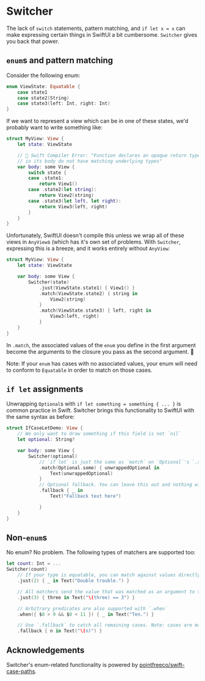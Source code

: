 # Switcher

The lack of `switch` statements, pattern matching, and `if let x = x` can make expressing certain things in SwiftUI a bit cumbersome. `Switcher` gives you back that power.

## `enum`s and pattern matching

Consider the following enum:
```swift
enum ViewState: Equatable {
    case state1
    case state2(String)
    case state3(left: Int, right: Int)
}
```

If we want to represent a view which can be in one of these states, we'd probably want to write something like:
```swift
struct MyView: View {
    let state: ViewState

    // 🛑 Swift Compiler Error: "Function declares an opaque return type, but the return statements
    // in its body do not have matching underlying types"
    var body: some View {
        switch state {
        case .state1:
            return View1()
        case .state2(let string):
            return View2(string)
        case .state3(let left, let right):
            return View3(left, right)
        }
    }
}
```

Unfortunately, SwiftUI doesn't compile this unless we wrap all of these views in `AnyView`s (which has it's own set of problems. With `Switcher`, expressing this is a breeze, and it works entirely without `AnyView`:

```swift
struct MyView: View {
    let state: ViewState

    var body: some View {
        Switcher(state)
            .just(ViewState.state1) { View1() }
            .match(ViewState.state2) { string in
                View2(string)
            }
            .match(ViewState.state3) { left, right in
                View3(left, right)
            }
    }
}
```
In `.match`, the associated values of the `enum` you define in the first argument become the arguments to the closure you pass as the second argument. 🎉

Note: If your `enum` has cases with no associated values, your enum will need to conform to `Equatable` in order to match on those cases.

## `if let` assignments

Unwrapping `Optional`s with `if let something = something { ... }` is common practice in Swift. Switcher brings this functionality to SwiftUI with the same syntax as before:

```swift
struct IfCaseLetDemo: View {
    // We only want to draw something if this field is not `nil`
    let optional: String?

    var body: some View {
        Switcher(optional)
            // `if let` is just the same as `match` on `Optional`'s `.some` case:
            .match(Optional.some) { unwrappedOptional in
                Text(unwrappedOptional)
            }
            // Optional fallback. You can leave this out and nothing will be drawn.
            .fallback { _ in
                Text("Fallback text here")

            }
    }
}
```

## Non-`enum`s
No enum? No problem. The following types of matchers are supported too:

```swift
let count: Int = ...
Switcher(count)
    // If your type is equatable, you can match against values directly with `.just`
    .just(2) { _ in Text("Double trouble.") }

    // All matchers send the value that was matched as an argument to their closure
    .just(3) { three in Text("\(three) == 3") }

    // Arbitrary predicates are also supported with `.when`
    .when({ $0 > 9 && $0 < 11 }) { _ in Text("Ten.") }

    // Use `.fallback` to catch all remaining cases. Note: cases are matched in order, so always put `fallback` last!
    .fallback { n in Text("\(n)") }
```

## Acknowledgements

Switcher's enum-related functionality is powered by [pointfreeco/swift-case-paths](https://github.com/pointfreeco/swift-case-paths).
